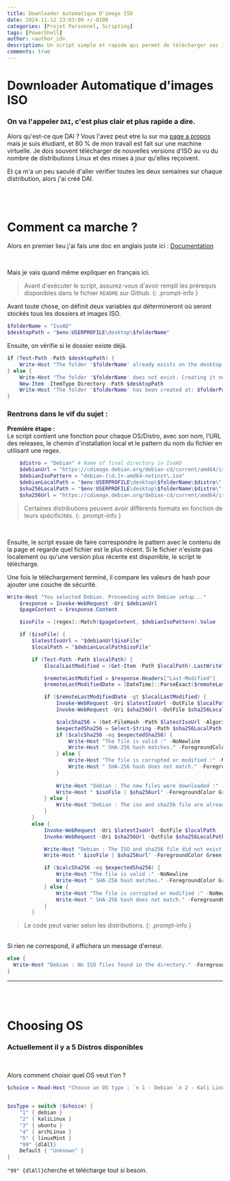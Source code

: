 ```yaml
---
title: Downloader Automatique D'image ISO
date: 2024-11-12 23:03:00 +/-0100
categories: [Projet Personnel, Scripting]
tags: [PowerShell]    
author: <author_id>
description: Un script simple et rapide qui permet de télécharger ses ISO sans perdre de temps
comments: true
---
```


# Downloader Automatique d'images ISO 
### On va l'appeler `DAI`, c'est plus clair et plus rapide a dire.

Alors qu'est-ce que DAI ?
Vous l'avez peut etre lu sur ma [page a propos](https://laykon4.github.io/about/) mais je suis étudiant, et 80 % de mon travail est fait sur une machine virtuelle. Je dois souvent télécharger de nouvelles versions d'ISO au vu du nombre de distributions Linux et des mises à jour qu'elles reçoivent.

Et ça m'a un peu saoulé d'aller vérifier toutes les deux semaines sur chaque distribution, alors j'ai créé DAI.

<br><br>

# Comment ca marche ?
Alors en premier lieu j'ai fais une doc en anglais juste ici : [Documentation](https://github.com/Laykon4/Iso-Auto-Downloader)

<br>

Mais je vais quand même expliquer en français ici.
<br>

> Avant d'exécuter le script, assurez-vous d'avoir rempli les prérequis disponibles dans le fichier `README` sur Github.
{: .prompt-info }

Avant toute chose, on définit deux variables qui détermineront où seront stockés tous les dossiers et images ISO.
```powershell
$folderName = "IsoAD"
$desktopPath = "$env:USERPROFILE\desktop\$folderName"
```

Ensuite, on vérifie si le dossier existe déjà.
```powershell
if (Test-Path -Path $desktopPath) {
    Write-Host "The folder '$folderName' already exists on the desktop." -ForegroundColor Yellow
} else {
    Write-Host "The folder '$folderName' does not exist. Creating it now..." -ForegroundColor Green
    New-Item -ItemType Directory -Path $desktopPath
    Write-Host "The folder '$folderName' has been created at: $folderPath" -ForegroundColor Cyan
}
```

### Rentrons dans le vif du sujet :

**Première étape :**  
Le script contient une fonction pour chaque OS/Distro, avec son nom, l'URL des releases, le chemin d'installation local et le pattern du nom du fichier en utilisant une regex.

```powershell
    $distro = "Debian" # Name of final directory in IsoAD
    $debianUrl = "https://cdimage.debian.org/debian-cd/current/amd64/iso-cd/"
    $debianIsoPattern = "debian-[\d.]+-amd64-netinst\.iso"
    $debianLocalPath = "$env:USERPROFILE\desktop\$folderName\$distro\"
    $sha256LocalPath = "$env:USERPROFILE\desktop\$folderName\$distro\"
    $sha256Url = "https://cdimage.debian.org/debian-cd/current/amd64/iso-cd/SHA256SUMS"
```
> Certaines distributions peuvent avoir différents formats en fonction de leurs spécificités.
{: .prompt-info }
<br>

Ensuite, le script essaie de faire correspondre le pattern avec le contenu de la page et regarde quel fichier est le plus récent. Si le fichier n'existe pas localement ou qu'une version plus récente est disponible, le script le télécharge.  

Une fois le téléchargement terminé, il compare les valeurs de hash pour ajouter une couche de sécurité.

```powershell
Write-Host "You selected Debian. Proceeding with Debian setup..."
    $response = Invoke-WebRequest -Uri $debianUrl
    $pageContent = $response.Content

    $isoFile = [regex]::Match($pageContent, $debianIsoPattern).Value

    if ($isoFile) {
        $latestIsoUrl = "$debianUrl$isoFile"
        $localPath = "$debianLocalPath$isoFile"

        if (Test-Path -Path $localPath) {
            $localLastModified = (Get-Item -Path $localPath).LastWriteTime

            $remoteLastModified = $response.Headers["Last-Modified"]
            $remoteLastModifiedDate = [DateTime]::ParseExact($remoteLastModified, "R", $null)

            if ($remoteLastModifiedDate -gt $localLastModified) {
                Invoke-WebRequest -Uri $latestIsoUrl -OutFile $localPath
                Invoke-WebRequest -Uri $sha256Url -OutFile $sha256LocalPath

                $calcSha256 = (Get-FileHash -Path $latestIsoUrl -Algorithm SHA256).Hash
                $expectedSha256 = Select-String -Path $sha256LocalPath -Pattern ([System.IO.Path]::GetFileName($latestIsoUrl)) | ForEach-Object { $_ -replace "\s.*", "" }
                if ($calcSha256 -eq $expectedSha256) {
                    Write-Host "The file is valid :" -NoNewline
                    Write-Host " SHA-256 hash matches." -ForegroundColor Green
                } else {
                    Write-Host "The file is corrupted or modified :" -NoNewline
                    Write-Host " SHA-256 hash does not match." -ForegroundColor Red
                }
            
                Write-Host "Debian : The new files were downloaded :" -NoNewline
                Write-Host " $isoFile | $sha256url" -ForegroundColor Green
            } else {
                Write-Host "Debian : The iso and sha256 file are already up to date."
            }
        } 
        else {
            Invoke-WebRequest -Uri $latestIsoUrl -OutFile $localPath
            Invoke-WebRequest -Uri $sha256Url -OutFile $sha256LocalPath

            Write-Host "Debian : The ISO and sha256 file did not exist locally and was downloaded :" -NoNewline
            Write-Host " $isoFile | $sha256url" -ForegroundColor Green

            if ($calcSha256 -eq $expectedSha256) {
                Write-Host "The file is valid :" -NoNewline
                Write-Host " SHA-256 hash matches." -ForegroundColor Green
            } else {
                Write-Host "The file is corrupted or modified :" -NoNewline
                Write-Host " SHA-256 hash does not match." -ForegroundColor Red
            }
        }
```
> Le code peut varier selon les distributions.
{: .prompt-info }

<br>
Si rien ne correspond, il affichera un message d'erreur.

```powershell
else {
  Write-Host "Debian : No ISO files found in the directory." -ForegroundColor Red
}
```
---
<br><br>


# Choosing OS
### Actuellement il y a 5 Distros disponibles
<br>

Alors comment choisir quel OS veut t'on ?
```powershell
$choice = Read-Host "Choose an OS type : `n 1 - Debian `n 2 - Kali Linux `n 3 - Ubuntu `n 4 - Arch Linux `n 5 - Linux Mint `n 99 - Download all `n Your choice "


$osType = switch ($choice) {
    "1" { debian }
    "2" { kaliLinux }
    "3" { ubuntu }
    "4" { archLinux }
    "5" { linuxMint }
    "99" {dlAll}
    Default { "Unknown" }
}
```

`"99" {dlAll}`cherche et télécharge tout si besoin.
